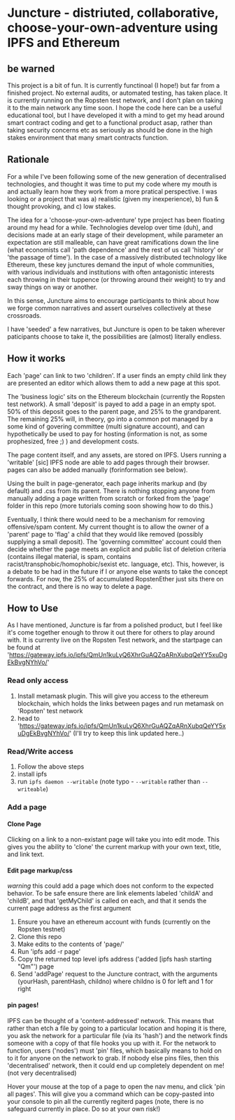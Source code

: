 # Juncture - distriuted, collaborative, choose-your-own-adventure using IPFS and Ethereum 

## be warned
This project is a bit of fun. It is currently functinoal (I hope!) but far from a finished project. No external audits, or automated testing, has taken place. It is currently running on the Ropsten test network, and I don't plan on taking it to the main network any time soon. I hope the code here can be a useful educational tool, but I have developed it with a mind to get my head around smart contract coding and get to a functional product asap, rather than taking security concerns etc as seriously as should be done in the high stakes environment that many smart contracts function. 

## Rationale

For a while I've been following some of the new generation of decentralised technologies, and thought it was time to put my code where my mouth is and actually learn how they work from a more pratical perspective. I was looking or a project that was a) realistic (given my inexperience), b) fun & thought provoking, and c) low stakes. 

The idea for a 'choose-your-own-adventure' type project has been floating around my head for a while. Technologies develop over time (duh), and decisions made at an early stage of their development, while parameter an expectation are still malleable, can have great ramifications down the line (what economists call 'path dependence' and the rest of us call 'history' or 'the passage of time'). In the case of a massively distributed technology like Ethereum, these key junctures demand the input of whole communities, with various individuals and institutions with often antagonistic interests each throwing in their tuppence (or throwing around their weight) to try and sway things on way or another.

In this sense, Juncture aims to encourage participants to think about how we forge common narratives and assert ourselves collectively at these crossroads.

I have 'seeded' a few narratives, but Juncture is open to be taken wherever paticipants choose to take it, the possibilities are (almost) literally endless.


## How it works
Each 'page' can link to two 'children'. If a user finds an empty child link they are presented an editor which allows them to add a new page at this spot.

The 'business logic' sits on the Ethereum blockchain (currently the Ropsten test network). A small 'deposit' is payed to add a page in an empty spot. 50% of this deposit goes to the parent page, and 25% to the grandparent. The remaining 25% will, in theory, go into a common pot managed by a some kind of govering committee (multi signature account), and can hypothetically be used to pay for hosting (information is not, as some prophesized, free ;) ) and development costs. 

The page content itself, and any assets, are stored on IPFS. Users running a 'writable' [sic] IPFS node are able to add pages through their browser. pages can also be added manually (forinformation see below).

Using the built in page-generator, each page inherits markup and  (by default) and .css from its parent. There is nothing stopping anyone from manually adding a page written from scratch or forked from the 'page' folder in this repo (more tutorials coming soon showing how to do this.) 

Eventually, I think there would need to be a mechanism for removing offensive/spam content. My current thought is to allow the owner of a 'parent' page to 'flag' a child that they would like removed (possibly supplying a small deposit). The 'governing committee' account could then decide whether the page meets an explicit and public list of deletion criteria (contains illegal material, is spam, contains racist/transphobic/homophobic/sexist etc. language, etc). This, however, is a debate to be had in the future if I or anyone else wants to take the concept forwards. For now, the 25% of accumulated RopstenEther just sits there on the contract, and there is no way to delete a page.

## How to Use 
As I have mentioned, Juncture is far from a polished product, but I feel like it's come together enough to throw it out there for others to play around with. It is currenty live on the Ropsten Test network, and the startpage can be found at 'https://gateway.ipfs.io/ipfs/QmUn1kuLyQ6XhrGuAQZqARnXubqQeYY5xuDgEkBvgNYhVo/'

### Read only access 
1. Install metamask plugin. This will give you access to the ethereum blockchain, which holds the links between pages and run metamask on 'Ropsten' test network
2. head to 'https://gateway.ipfs.io/ipfs/QmUn1kuLyQ6XhrGuAQZqARnXubqQeYY5xuDgEkBvgNYhVo/' (I'll try to keep this link updated here..)

### Read/Write access 
1. Follow the above steps
2. install ipfs
3. run `ipfs daemon --writable` (note typo - `--writable` rather than `--writeable`)

### Add a page 

#### Clone Page 
Clicking on a link to a non-existant page will take you into edit mode. This gives you the ability to 'clone' the current markup with your own text, title, and link text. 

#### Edit page markup/css 
*warning* this could add a page which does not conform to the expected behavior. To be safe ensure there are link elements labeled 'childA' and 'childB', and that 'getMyChild' is called on each, and that it sends the current page address as the first argument

1. Ensure you have an ethereum account with funds (currently on the Ropsten testnet)
2. Clone this repo
3. Make edits to the contents of 'page/'
4. Run 'ipfs add -r page'
5. Copy the returned top level ipfs address ('added [ipfs hash starting "Qm"') page
6. Send 'addPage' request to the Juncture contract, with the arguments (yourHash, parentHash, childno) where childno is 0 for left and 1 for right


#### pin pages!

IPFS can be thought of a 'content-addressed' network. This means that rather than etch a file by going to a particular location and hoping it is there, you ask the network for a particular file (via its 'hash') and the network finds someone with a copy of that file hooks you up with it. For the network to function, users ('nodes') must 'pin' files, which basically means to hold on to it for anyone on the network to grab. If nobody else pins files, then this 'decentralised' network, then it could end up completely dependent on me! (not very decentralised)

Hover your mouse at the top of a page to open the nav menu, and click 'pin all pages'. This will give you a command which can be copy-pasted into your console to pin all the currently regiterd pages (note, there is no safeguard currently in place. Do so at your own risk!)